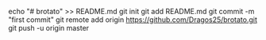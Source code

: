 echo "# brotato" >> README.md
git init
git add README.md
git commit -m "first commit"
git remote add origin https://github.com/Dragos25/brotato.git
git push -u origin master
